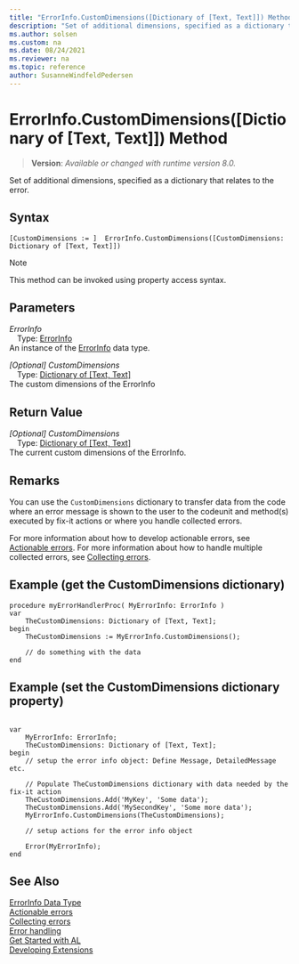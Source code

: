 ```yaml
---
title: "ErrorInfo.CustomDimensions([Dictionary of [Text, Text]]) Method"
description: "Set of additional dimensions, specified as a dictionary that relates to the error."
ms.author: solsen
ms.custom: na
ms.date: 08/24/2021
ms.reviewer: na
ms.topic: reference
author: SusanneWindfeldPedersen
---
```

[//]: # (START>DO_NOT_EDIT)
[//]: # (IMPORTANT:Do not edit any of the content between here and the END>DO_NOT_EDIT.)
[//]: # (Any modifications should be made in the .xml files in the ModernDev repo.)
# ErrorInfo.CustomDimensions([Dictionary of [Text, Text]]) Method
> **Version**: _Available or changed with runtime version 8.0._

Set of additional dimensions, specified as a dictionary that relates to the error.


## Syntax
```AL
[CustomDimensions := ]  ErrorInfo.CustomDimensions([CustomDimensions: Dictionary of [Text, Text]])
```
> [!NOTE]
> This method can be invoked using property access syntax.
## Parameters
*ErrorInfo*  
&emsp;Type: [ErrorInfo](errorinfo-data-type.md)  
An instance of the [ErrorInfo](errorinfo-data-type.md) data type.  

*[Optional] CustomDimensions*  
&emsp;Type: [Dictionary of [Text, Text]](../dictionary/dictionary-data-type.md)  
The custom dimensions of the ErrorInfo  


## Return Value
*[Optional] CustomDimensions*  
&emsp;Type: [Dictionary of [Text, Text]](../dictionary/dictionary-data-type.md)  
The current custom dimensions of the ErrorInfo.


[//]: # (IMPORTANT: END>DO_NOT_EDIT)

## Remarks

You can use the `CustomDimensions` dictionary to transfer data from the code where an error message is shown to the user to the codeunit and method(s) executed by fix-it actions or where you handle collected errors. 

For more information about how to develop actionable errors, see [Actionable errors](../../devenv-actionable-errors.md). For more information about how to handle multiple collected errors, see [Collecting errors](../../devenv-error-collection.md).


## Example (get the CustomDimensions dictionary)

```AL
procedure myErrorHandlerProc( MyErrorInfo: ErrorInfo )
var 
    TheCustomDimensions: Dictionary of [Text, Text];
begin
    TheCustomDimensions := MyErrorInfo.CustomDimensions();

    // do something with the data
end
```

## Example (set the CustomDimensions dictionary property)

```AL

var 
    MyErrorInfo: ErrorInfo;
    TheCustomDimensions: Dictionary of [Text, Text];
begin
    // setup the error info object: Define Message, DetailedMessage etc.

    // Populate TheCustomDimensions dictionary with data needed by the fix-it action
    TheCustomDimensions.Add('MyKey', 'Some data');
    TheCustomDimensions.Add('MySecondKey', 'Some more data');
    MyErrorInfo.CustomDimensions(TheCustomDimensions);

    // setup actions for the error info object

    Error(MyErrorInfo);
end
```



## See Also

[ErrorInfo Data Type](errorinfo-data-type.md)  
[Actionable errors](../../devenv-actionable-errors.md)  
[Collecting errors](../../devenv-error-collection.md)  
[Error handling](../../devenv-al-error-handling.md)   
[Get Started with AL](../../devenv-get-started.md)  
[Developing Extensions](../../devenv-dev-overview.md)
